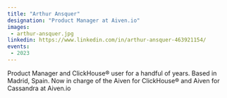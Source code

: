 ```yaml
---
title: "Arthur Ansquer"
designation: "Product Manager at Aiven.io"
images:
 - arthur-ansquer.jpg
linkedin: https://www.linkedin.com/in/arthur-ansquer-463921154/
events:
 - 2023
---
```


Product Manager and ClickHouse® user for a handful of years. Based in Madrid, Spain. Now in charge of the Aiven for ClickHouse® and Aiven for Cassandra at Aiven.io